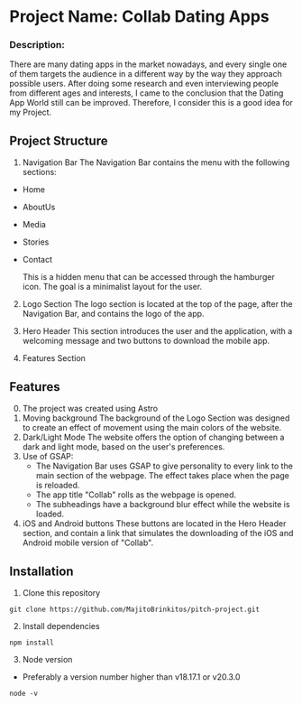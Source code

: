 # Project Name: Collab Dating Apps
### Description: 
There are many dating apps in the market nowadays, and every single one of them targets the audience in a different way by the way they approach possible users.
After doing some research and even interviewing people from different ages and interests, I came to the conclusion that the Dating App World still can be improved. Therefore, I consider this is a good idea for my Project.

## Project Structure
1. Navigation Bar
The Navigation Bar contains the menu with the following sections:
- Home
- AboutUs
- Media
- Stories
- Contact

    This is a hidden menu that can be accessed through the hamburger icon. The goal is a minimalist layout for the user.

2. Logo Section
The logo section is located at the top of the page, after the Navigation Bar, and contains the logo of the app.

3. Hero Header
This section introduces the user and the application, with a welcoming message and two buttons to download the mobile app.

4. Features Section

## Features
0. The project was created using Astro
1. Moving background
The background of the Logo Section was designed to create an effect of movement using the main colors of the website.
2. Dark/Light Mode
The website offers the option of changing between a dark and light mode, based on the user's preferences.
3. Use of GSAP:
    - The Navigation Bar uses GSAP to give personality to every link to the main section of the webpage. The effect takes place when the page is reloaded. 
    - The app title "Collab" rolls as the webpage is opened.
    - The subheadings have a background blur effect while the website is loaded. 
3. iOS and Android buttons
These buttons are located in the Hero Header section, and contain a link that simulates the downloading of the iOS and Android mobile version of "Collab".

## Installation
1. Clone this repository
``` 
git clone https://github.com/MajitoBrinkitos/pitch-project.git 
```

2. Install dependencies
```
npm install
```

3. Node version
- Preferably a version number higher than v18.17.1 or v20.3.0
```
node -v
```
